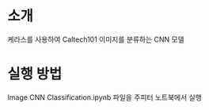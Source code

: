 # 소개
케라스를 사용하여 Caltech101 이미지를 분류하는 CNN 모델

# 실행 방법
Image CNN Classification.ipynb 파일을 주피터 노트북에서 실행
